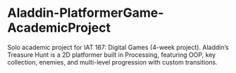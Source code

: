 # Aladdin-PlatformerGame-AcademicProject
Solo academic project for IAT 167: Digital Games (4-week project). Aladdin’s Treasure Hunt is a 2D platformer built in Processing, featuring OOP, key collection, enemies, and multi-level progression with custom transitions.
